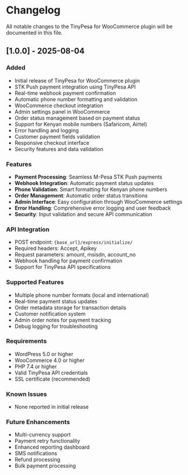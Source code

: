 # Changelog

All notable changes to the TinyPesa for WooCommerce plugin will be documented in this file.

## [1.0.0] - 2025-08-04

### Added
- Initial release of TinyPesa for WooCommerce plugin
- STK Push payment integration using TinyPesa API
- Real-time webhook payment confirmation
- Automatic phone number formatting and validation
- WooCommerce checkout integration
- Admin settings panel in WooCommerce
- Order status management based on payment status
- Support for Kenyan mobile numbers (Safaricom, Airtel)
- Error handling and logging
- Customer payment fields validation
- Responsive checkout interface
- Security features and data validation

### Features
- **Payment Processing**: Seamless M-Pesa STK Push payments
- **Webhook Integration**: Automatic payment status updates
- **Phone Validation**: Smart formatting for Kenyan phone numbers
- **Order Management**: Automatic order status transitions
- **Admin Interface**: Easy configuration through WooCommerce settings
- **Error Handling**: Comprehensive error logging and user feedback
- **Security**: Input validation and secure API communication

### API Integration
- POST endpoint: `{base_url}/express/initialize/`
- Required headers: Accept, Apikey
- Request parameters: amount, msisdn, account_no
- Webhook handling for payment confirmation
- Support for TinyPesa API specifications

### Supported Features
- Multiple phone number formats (local and international)
- Real-time payment status updates
- Order metadata storage for transaction details
- Customer notification system
- Admin order notes for payment tracking
- Debug logging for troubleshooting

### Requirements
- WordPress 5.0 or higher
- WooCommerce 4.0 or higher  
- PHP 7.4 or higher
- Valid TinyPesa API credentials
- SSL certificate (recommended)

### Known Issues
- None reported in initial release

### Future Enhancements
- Multi-currency support
- Payment retry functionality
- Enhanced reporting dashboard
- SMS notifications
- Refund processing
- Bulk payment processing
